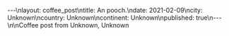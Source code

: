 ---\nlayout: coffee_post\ntitle: An pooch.\ndate: 2021-02-09\ncity: Unknown\ncountry: Unknown\ncontinent: Unknown\npublished: true\n---\n\nCoffee post from Unknown, Unknown